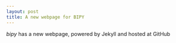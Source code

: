 ```yaml
---
layout: post
title: A new webpage for BIPY
---
```


*bipy* has a new webpage, powered by Jekyll and hosted at GitHub